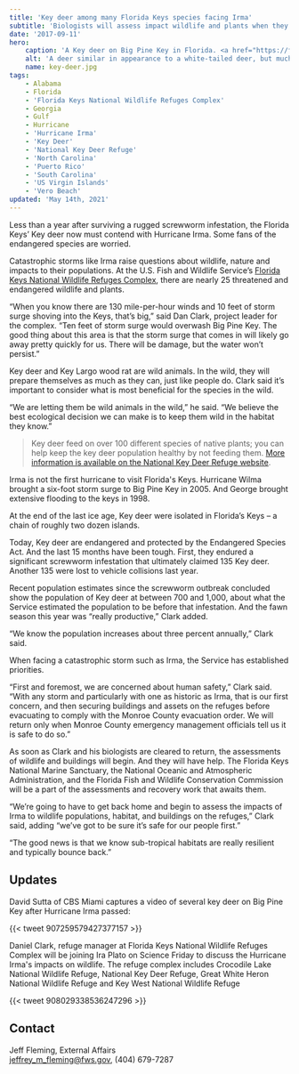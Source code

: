 ```yaml
---
title: 'Key deer among many Florida Keys species facing Irma'
subtitle: 'Biologists will assess impact wildlife and plants when they return to the Keys'
date: '2017-09-11'
hero:
    caption: 'A Key deer on Big Pine Key in Florida. <a href="https://flic.kr/p/9nytdu">Photo</a> by Garry Tucker, USFWS.'
    alt: 'A deer similar in appearance to a white-tailed deer, but much smaller in size'
    name: key-deer.jpg
tags:
    - Alabama
    - Florida
    - 'Florida Keys National Wildlife Refuges Complex'
    - Georgia
    - Gulf
    - Hurricane
    - 'Hurricane Irma'
    - 'Key Deer'
    - 'National Key Deer Refuge'
    - 'North Carolina'
    - 'Puerto Rico'
    - 'South Carolina'
    - 'US Virgin Islands'
    - 'Vero Beach'
updated: 'May 14th, 2021'
---
```


Less than a year after surviving a rugged screwworm infestation, the Florida Keys’ Key deer now must contend with Hurricane Irma.  Some fans of the endangered species are worried.

Catastrophic storms like Irma raise questions about wildlife, nature and impacts to their populations.  At the U.S. Fish and Wildlife Service’s [Florida Keys National Wildlife Refuges Complex](https://www.fws.gov/refuge/National_Key_Deer_Refuge/About_the_Complex.html), there are nearly 25 threatened and endangered wildlife and plants.

“When you know there are 130 mile-per-hour winds and 10 feet of storm surge shoving into the Keys, that’s big,” said Dan Clark, project leader for the complex. “Ten feet of storm surge would overwash Big Pine Key.  The good thing about this area is that the storm surge that comes in will likely go away pretty quickly for us.  There will be damage, but the water won’t persist.” 

Key deer and Key Largo wood rat are wild animals.  In the wild, they will prepare themselves as much as they can, just like people do.  Clark said it’s important to consider what is most beneficial for the species in the wild.  

“We are letting them be wild animals in the wild,” he said.  “We believe the best ecological decision we can make is to keep them wild in the habitat they know.”  

> Key deer feed on over 100 different species of native plants; you can help keep the key deer population healthy by not feeding them. [More information is available on the National Key Deer Refuge website](https://www.fws.gov/refuge/National_Key_Deer_Refuge/wildlife_and_habitat/key_deer.html).

Irma is not the first hurricane to visit Florida's Keys.  Hurricane Wilma brought a six-foot storm surge to Big Pine Key in 2005.  And George brought extensive flooding to the keys in 1998.

At the end of the last ice age, Key deer were isolated in Florida’s Keys – a chain of roughly two dozen islands.

Today, Key deer are endangered and protected by the Endangered Species Act.  And the last 15 months have been tough.  First, they endured a significant screwworm infestation that ultimately claimed 135 Key deer.  Another 135 were lost to vehicle collisions last year.

Recent population estimates since the screwworm outbreak concluded show the population of Key deer at between 700 and 1,000, about what the Service estimated the population to be before that infestation.  And the fawn season this year was “really productive,” Clark added.  

“We know the population increases about three percent annually,” Clark said.  

When facing a catastrophic storm such as Irma, the Service has established priorities.

“First and foremost, we are concerned about human safety,” Clark said.  “With any storm and particularly with one as historic as Irma, that is our first concern, and then securing buildings and assets on the refuges before evacuating to comply with the Monroe County evacuation order.  We will return only when Monroe County emergency management officials tell us it is safe to do so.”

As soon as Clark and his biologists are cleared to return, the assessments of wildlife and buildings will begin.  And they will have help.  The Florida Keys National Marine Sanctuary, the National Oceanic and Atmospheric Administration, and the Florida Fish and Wildlife Conservation Commission will be a part of the assessments and recovery work that awaits them. 

“We’re going to have to get back home and begin to assess the impacts of Irma to wildlife populations, habitat, and buildings on the refuges,” Clark said, adding “we’ve got to be sure it’s safe for our people first.”

“The good news is that we know sub-tropical habitats are really resilient and typically bounce back.”  

## Updates

David Sutta of CBS Miami captures a video of several key deer on Big Pine Key after Hurricane Irma passed:

{{< tweet 907259579427377157 >}}

Daniel Clark, refuge manager at Florida Keys National Wildlife Refuges Complex will be joining Ira Plato on Science Friday to discuss the Hurricane Irma's impacts on wildlife. The refuge complex includes Crocodile Lake National Wildlife Refuge, National Key Deer Refuge, Great White Heron National Wildlife Refuge and Key West National Wildlife Refuge 

{{< tweet 908029338536247296 >}}

## Contact

Jeff Fleming, External Affairs  
[jeffrey_m_fleming@fws.gov](mailto:jeffrey_m_fleming@fws.gov ), (404) 679-7287
